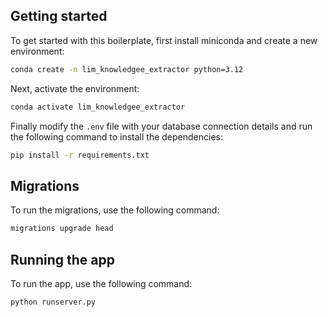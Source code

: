 ## Getting started

To get started with this boilerplate, first install miniconda and create a new environment:

```bash
conda create -n lim_knowledgee_extractor python=3.12
```

Next, activate the environment:

```bash
conda activate lim_knowledgee_extractor
```

Finally modify the `.env` file with your database connection details and run the following command to install the dependencies:

```bash
pip install -r requirements.txt
```

## Migrations

To run the migrations, use the following command:

```bash
migrations upgrade head
```

## Running the app

To run the app, use the following command:

```bash
python runserver.py
```
